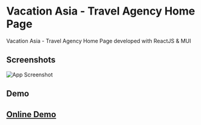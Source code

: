 # Vacation Asia - Travel Agency Home Page

Vacation Asia - Travel Agency Home Page developed with ReactJS & MUI


## Screenshots

![App Screenshot](https://github-production-user-asset-6210df.s3.amazonaws.com/73791490/273684691-c60386c1-9c73-45ae-9f79-02a07c9f586f.jpg)


## Demo

## [Online Demo](https://vacation-asia.vercel.app/)
